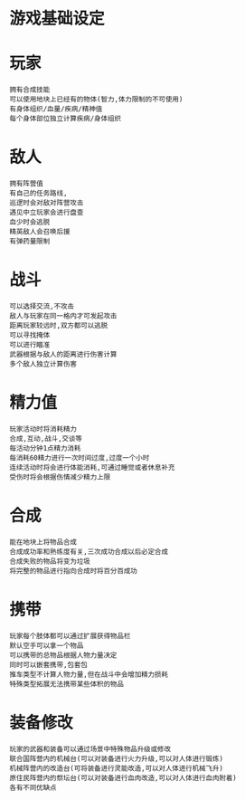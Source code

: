 # 游戏基础设定
    
# 玩家

    拥有合成技能
    可以使用地块上已经有的物体(智力,体力限制的不可使用)
    有身体组织/血量/疾病/精神值
    每个身体部位独立计算疾病/身体组织

# 敌人

    拥有阵营值
    有自己的任务路线,
    巡逻时会对敌对阵营攻击
    遇见中立玩家会进行盘查
    血少时会逃脱
    精英敌人会召唤后援
    有弹药量限制

# 战斗

    可以选择交流,不攻击
    敌人与玩家在同一格内才可发起攻击
    距离玩家较远时,双方都可以逃脱
    可以寻找掩体
    可以进行瞄准
    武器根据与敌人的距离进行伤害计算
    多个敌人独立计算伤害
    
# 精力值

    玩家活动时将消耗精力
    合成,互动,战斗,交谈等
    每活动分钟1点精力消耗
    每消耗60精力进行一次时间过度,过度一个小时
    连续活动时将会进行体能消耗,可通过睡觉或者休息补充
    受伤时将会根据伤情减少精力上限

# 合成

    能在地块上将物品合成
    合成成功率和熟练度有关,三次成功合成以后必定合成
    合成失败的物品将变为垃圾
    将完整的物品进行指向合成时将百分百成功

# 携带

    玩家每个肢体都可以通过扩展获得物品栏
    默认空手可以拿一个物品
    可以携带的总物品根据人物力量决定
    同时可以嵌套携带,包套包
    推车类型不计算人物力量,但在战斗中会增加精力损耗
    特殊类型拓展无法携带某些体积的物品

# 装备修改

    玩家的武器和装备可以通过场景中特殊物品升级或修改
    联合国阵营内的机械台(可以对装备进行火力升级,可以对人体进行锻炼)
    机械阵营内的改造台(可将装备进行灵能改造,可以对人体进行机械飞升)
    原住民阵营内的祭坛台(可以对装备进行血肉改造,可以对人体进行血肉附着)
    各有不同优缺点
    